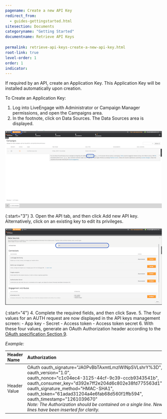 ```yaml
---
pagename: Create a new API Key
redirect_from:
  - guides-gettingstarted.html
sitesection: Documents
categoryname: "Getting Started"
documentname: Retrieve API Keys

permalink: retrieve-api-keys-create-a-new-api-key.html
root-link: true
level-order: 1
order: 1
indicator:
---
```


If required by an API, create an Application Key. This Application Key will be installed automatically upon creation.

To Create an Application Key:

1.	Log into LiveEngage with Administrator or Campaign Manager permissions, and open the Campaigns area.
2.	In the footnote, click on Data Sources. The Data Sources area is displayed.

![Campaigns](img/campaigns.png)

{:start="3"}
3.	Open the API tab, and then click Add new API key. Alternatively, click on an existing key to edit its privileges.

![DataSourcesAPI](img/datasourcesapi.png)

{:start="4"}
4.	Complete the required fields, and then click Save.
5.	The four values for an AUTH request are now displayed in the API keys management screen:
	- App key
	- Secret
	- Access token
	- Access token secret
6.	With these four values, generate an OAuth Authorization header according to the [OAuth specification Section 9](https://oauth.net/core/1.0/#signing_process).

*Example:*

| Header Name | Authorization |
| :--- | :--- |
| Header Value | OAuth   oauth_signature="JA0PvBbTAxmtLmzIWINpSVLshrY%3D", <br> oauth_version="1.0", <br> oauth_nonce="c1c04ec4-3125-44cf-9c39-cccb9343541b", <br> oauth_consumer_key="d392e7ff2e204d6c802e38fd775563d1", <br> oauth_signature_method="HMAC-SHA1", <br> oauth_token="61adad31204a4e6fab68d560f1ffb594", <br> oauth_timestamp="1261039670" <br> *Note: The Authorization should be contained on a single line. New lines have been inserted for clarity.* |
